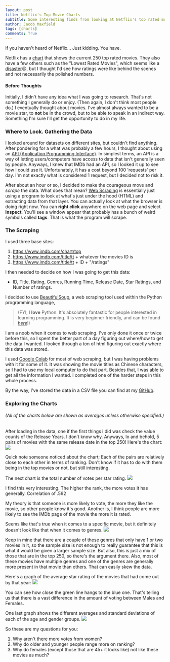 ```yaml
---
layout: post
title: Netflix's Top Movie Charts
subtitle: Some interesting finds from looking at Netflix's top rated movies
author: Jacob Maxfield
tags: [charts]
comments: True
---
```


If you haven't heard of Netflix... Just kidding. You have.

Netflix has a [chart](https://www.imdb.com/chart/top) that shows the current 250 top rated movies. They also have a few others such as the "Lowest Rated Movies", which seems like a [disaster](https://www.imdb.com/chart/bottom):wink:, but I thought I'd see how ratings were like behind the scenes and not necessarily the polished numbers.

#### Before Thoughts

Initially, I didn't have any idea what I was going to research. That's not something I generally do or enjoy. (Then again, I don't think most people do.) I eventually thought about movies. I've almost always wanted to be a movie star, to **not** be in the crowd, but to be able to speak in an indirect way. Something I'm sure I'll get the opportunity to do in my life.

### Where to Look. Gathering the Data

I looked around for datasets on different sites, but couldn't find anything. After pondering for a what was probably a few hours, I thought about using an [API (Application Programming Interface)](https://en.wikipedia.org/wiki/API). In simplest terms, an API is a way of letting users/computers have access to data that isn't generally seen by people. Anyways, I knew that IMDb had an API, so I looked it up to see how I could use it. Unfortunately, it has a cost beyond 100 'requests' per day. I'm not exactly what is considered 1 request, but I decided not to risk it.

After about an hour or so, I decided to make the courageous move and _scrape_ the data. What does that mean? [Web Scraping](https://en.wikipedia.org/wiki/Web_scraping) is essentially just using a program to look at what's just under the hood (HTML) and extracting data from that layer. You can actually look at what the browser is doing right now. You can **right click** anywhere on the web page and select **Inspect**. You'll see a window appear that probably has a bunch of weird symbols called **tags**. That is what the program will scrape.

### The Scraping

I used three base sites: 
1. https://www.imdb.com/chart/top
2. https://www.imdb.com/title/tt + whatever the movies ID is
3. https://www.imdb.com/title/tt + ID + "/ratings"

I then needed to decide on how I was going to get this data: 
* ID, Title, Rating, Genres, Running Time, Release Date, Star Ratings, and Number of ratings.

I decided to use [BeautifulSoup](https://programminghistorian.org/en/lessons/intro-to-beautiful-soup), a web scraping tool used within the Python programming language, 
>(FYI, I **love** Python. It's absolutely fantastic for people interested in learning programming. It is very beginner friendly, and can be found [_here_](https://www.python.org/)!)

I am a noob when it comes to web scraping. I've only done it once or twice before this, so I spent the better part of a day figuring out where/how to get the data I wanted. I looked through a ton of html figuring out exactly where this data was stored.

I used [Google Colab](https://colab.research.google.com/) for most of web scraping, but I was having problems with it for some of it. It was showing the movie titles as Chinese characters, so I had to use my local computer to do that part. Besides that, I was able to get all the information I wanted. I completed one of the harder steps in this whole process.

By the way, I've stored the data in a CSV file you can find at my [GitHub](https://github.com/MaxTechniche/DS20_Unit_1_Build/blob/master/top_250_IMDb_movies_and_rankings.csv).

### Exploring the Charts
###### (All of the charts below are shown as averages unless otherwise specified.)

After loading in the data, one if the first things i did was check the value counts of the Release Years. I don't know why. Anyways, lo and behold, 5 pairs of movies with the same release date in the top 250! Here's the chart:
![](https://raw.githubusercontent.com/MaxTechniche/DS20_Unit_1_Build/master/tandem_release_dates_2.png)

Quick note someone noticed about the chart; Each of the pairs are relatively close to each other in terms of ranking. Don't know if it has to do with them being in the top movies or not, but still interesting.

The next chart is the total number of votes per star rating.
![](https://raw.githubusercontent.com/MaxTechniche/DS20_Unit_1_Build/master/stars_to_num_ratings.png)

I find this very interesting. The higher the rank, the more votes it has generally. Correlation of .592

My theory is that someone is more likely to vote, the more they like the movie, so other people know it's good. Another is, I think people are more likely to see the IMDb page of the movie the more it is rated.

Seems like that's true when it comes to a specific movie, but it definitely doesn't look like that when it comes to genres.
![](https://raw.githubusercontent.com/MaxTechniche/DS20_Unit_1_Build/master/genre_votes_and_star_rating_2.png)

Keep in mine that there are a couple of these genres that only have 1 or two movies in it, so the sample size is not enough to really guarantee that this is what it would be given a larger sample size. But also, this is just a mix of those that are in the top 250, so there's the argument there. Also, most of these movies have multiple genres and one of the genres are generally more present in that movie than others. That can easily skew the data.

Here's a graph of the average star rating of the movies that had come out by that year: 
![](https://raw.githubusercontent.com/MaxTechniche/DS20_Unit_1_Build/master/average_stars.png)

You can see how close the green line hangs to the blue one. That's telling us that there is a vast difference in the amount of voting between Males and Females.

One last graph shows the different averages and standard deviations of each of the age and gender groups.
![](https://raw.githubusercontent.com/MaxTechniche/DS20_Unit_1_Build/master/group_rankings.png)

So these are my questions for you:
1. Why aren't there more votes from women?
2. Why do older and younger people range more on ranking?
3. Why do females (except those that are 45+ it looks like) not like these movies as much?
